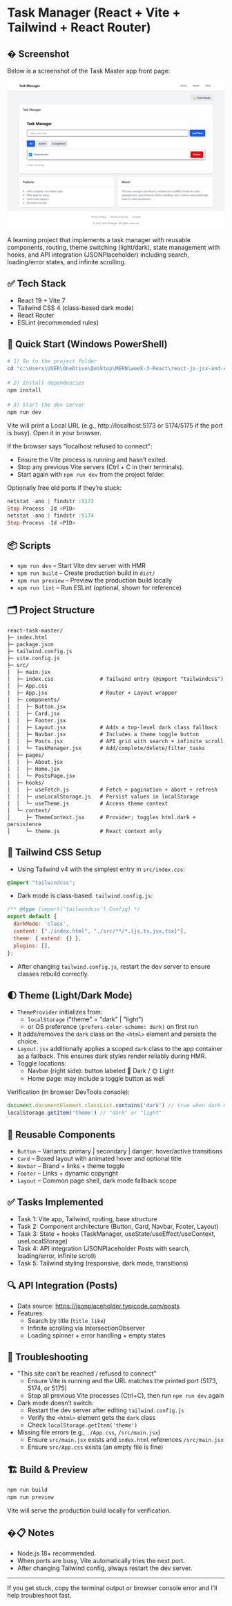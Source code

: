 # Task Manager (React + Vite + Tailwind + React Router)

## �️ Screenshot

Below is a screenshot of the Task Master app front page:

![Front Page](public/images/frontpage.png)

A learning project that implements a task manager with reusable components, routing, theme switching (light/dark), state management with hooks, and API integration (JSONPlaceholder) including search, loading/error states, and infinite scrolling.

## ✅ Tech Stack
- React 19 + Vite 7
- Tailwind CSS 4 (class-based dark mode)
- React Router
- ESLint (recommended rules)

## 🚀 Quick Start (Windows PowerShell)

```powershell
# 1) Go to the project folder
cd "c:\Users\USER\OneDrive\Desktop\MERN\week-3-React\react-js-jsx-and-css-mastering-front-end-development-Princessglory\react-task-master"

# 2) Install dependencies
npm install

# 3) Start the dev server
npm run dev
```

Vite will print a Local URL (e.g., http://localhost:5173 or 5174/5175 if the port is busy). Open it in your browser.

If the browser says "localhost refused to connect":
- Ensure the Vite process is running and hasn’t exited.
- Stop any previous Vite servers (Ctrl + C in their terminals).
- Start again with `npm run dev` from the project folder.

Optionally free old ports if they’re stuck:
```powershell
netstat -ano | findstr :5173
Stop-Process -Id <PID>
netstat -ano | findstr :5174
Stop-Process -Id <PID>
```

## 📦 Scripts
- `npm run dev` – Start Vite dev server with HMR
- `npm run build` – Create production build in `dist/`
- `npm run preview` – Preview the production build locally
- `npm run lint` – Run ESLint (optional, shown for reference)

## 🗂️ Project Structure
```
react-task-master/
├─ index.html
├─ package.json
├─ tailwind.config.js
├─ vite.config.js
├─ src/
│  ├─ main.jsx
│  ├─ index.css               # Tailwind entry (@import "tailwindcss")
│  ├─ App.css
│  ├─ App.jsx                 # Router + Layout wrapper
│  ├─ components/
│  │  ├─ Button.jsx
│  │  ├─ Card.jsx
│  │  ├─ Footer.jsx
│  │  ├─ Layout.jsx           # Adds a top-level dark class fallback
│  │  ├─ Navbar.jsx           # Includes a theme toggle button
│  │  ├─ Posts.jsx            # API grid with search + infinite scroll
│  │  └─ TaskManager.jsx      # Add/complete/delete/filter tasks
│  ├─ pages/
│  │  ├─ About.jsx
│  │  ├─ Home.jsx
│  │  └─ PostsPage.jsx
│  ├─ hooks/
│  │  ├─ useFetch.js          # Fetch + pagination + abort + refresh
│  │  ├─ useLocalStorage.js   # Persist values in localStorage
│  │  └─ useTheme.js          # Access theme context
│  └─ context/
│     ├─ ThemeContext.jsx     # Provider; toggles html.dark + persistence
│     └─ theme.js             # React context only
```

## 🎨 Tailwind CSS Setup
- Using Tailwind v4 with the simplest entry in `src/index.css`:
```css
@import "tailwindcss";
```
- Dark mode is class-based. `tailwind.config.js`:
```js
/** @type {import('tailwindcss').Config} */
export default {
  darkMode: 'class',
  content: ["./index.html", "./src/**/*.{js,ts,jsx,tsx}"],
  theme: { extend: {} },
  plugins: [],
};
```
- After changing `tailwind.config.js`, restart the dev server to ensure classes rebuild correctly.

## 🌓 Theme (Light/Dark Mode)
- `ThemeProvider` initializes from:
  - `localStorage` ("theme" = "dark" | "light")
  - or OS preference `(prefers-color-scheme: dark)` on first run
- It adds/removes the `dark` class on the `<html>` element and persists the choice.
- `Layout.jsx` additionally applies a scoped `dark` class to the app container as a fallback. This ensures dark styles render reliably during HMR.
- Toggle locations:
  - Navbar (right side): button labeled 🌙 Dark / 🌞 Light
  - Home page: may include a toggle button as well

Verification (in browser DevTools console):
```js
document.documentElement.classList.contains('dark') // true when dark mode is active
localStorage.getItem('theme') // "dark" or "light"
```

## 🧩 Reusable Components
- `Button` – Variants: primary | secondary | danger; hover/active transitions
- `Card` – Boxed layout with animated hover and optional title
- `Navbar` – Brand + links + theme toggle
- `Footer` – Links + dynamic copyright
- `Layout` – Common page shell, dark mode fallback scope

## ✅ Tasks Implemented
- Task 1: Vite app, Tailwind, routing, base structure
- Task 2: Component architecture (Button, Card, Navbar, Footer, Layout)
- Task 3: State + hooks (TaskManager, useState/useEffect/useContext, useLocalStorage)
- Task 4: API integration (JSONPlaceholder Posts with search, loading/error, infinite scroll)
- Task 5: Tailwind styling (responsive, dark mode, transitions)

## 🔍 API Integration (Posts)
- Data source: https://jsonplaceholder.typicode.com/posts
- Features:
  - Search by title (`title_like`)
  - Infinite scrolling via IntersectionObserver
  - Loading spinner + error handling + empty states

## 🧪 Troubleshooting
- "This site can’t be reached / refused to connect"
  - Ensure Vite is running and the URL matches the printed port (5173, 5174, or 5175)
  - Stop all previous Vite processes (Ctrl+C), then run `npm run dev` again
- Dark mode doesn’t switch:
  - Restart the dev server after editing `tailwind.config.js`
  - Verify the `<html>` element gets the `dark` class
  - Check `localStorage.getItem('theme')`
- Missing file errors (e.g., `./App.css`, `/src/main.jsx`)
  - Ensure `src/main.jsx` exists and `index.html` references `/src/main.jsx`
  - Ensure `src/App.css` exists (an empty file is fine)

## 🏗️ Build & Preview
```powershell
npm run build
npm run preview
```
Vite will serve the production build locally for verification.

## �📋 Notes
- Node.js 18+ recommended.
- When ports are busy, Vite automatically tries the next port.
- After changing Tailwind config, always restart the dev server.

---
If you get stuck, copy the terminal output or browser console error and I’ll help troubleshoot fast.

